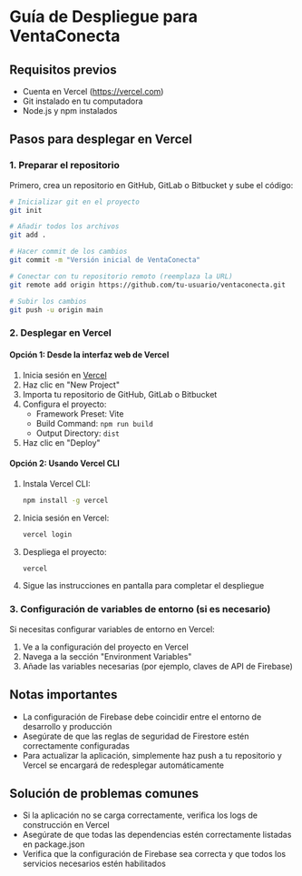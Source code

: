 # Guía de Despliegue para VentaConecta

## Requisitos previos
- Cuenta en Vercel (https://vercel.com)
- Git instalado en tu computadora
- Node.js y npm instalados

## Pasos para desplegar en Vercel

### 1. Preparar el repositorio

Primero, crea un repositorio en GitHub, GitLab o Bitbucket y sube el código:

```bash
# Inicializar git en el proyecto
git init

# Añadir todos los archivos
git add .

# Hacer commit de los cambios
git commit -m "Versión inicial de VentaConecta"

# Conectar con tu repositorio remoto (reemplaza la URL)
git remote add origin https://github.com/tu-usuario/ventaconecta.git

# Subir los cambios
git push -u origin main
```

### 2. Desplegar en Vercel

#### Opción 1: Desde la interfaz web de Vercel

1. Inicia sesión en [Vercel](https://vercel.com)
2. Haz clic en "New Project"
3. Importa tu repositorio de GitHub, GitLab o Bitbucket
4. Configura el proyecto:
   - Framework Preset: Vite
   - Build Command: `npm run build`
   - Output Directory: `dist`
5. Haz clic en "Deploy"

#### Opción 2: Usando Vercel CLI

1. Instala Vercel CLI:
   ```bash
   npm install -g vercel
   ```

2. Inicia sesión en Vercel:
   ```bash
   vercel login
   ```

3. Despliega el proyecto:
   ```bash
   vercel
   ```

4. Sigue las instrucciones en pantalla para completar el despliegue

### 3. Configuración de variables de entorno (si es necesario)

Si necesitas configurar variables de entorno en Vercel:

1. Ve a la configuración del proyecto en Vercel
2. Navega a la sección "Environment Variables"
3. Añade las variables necesarias (por ejemplo, claves de API de Firebase)

## Notas importantes

- La configuración de Firebase debe coincidir entre el entorno de desarrollo y producción
- Asegúrate de que las reglas de seguridad de Firestore estén correctamente configuradas
- Para actualizar la aplicación, simplemente haz push a tu repositorio y Vercel se encargará de redesplegar automáticamente

## Solución de problemas comunes

- Si la aplicación no se carga correctamente, verifica los logs de construcción en Vercel
- Asegúrate de que todas las dependencias estén correctamente listadas en package.json
- Verifica que la configuración de Firebase sea correcta y que todos los servicios necesarios estén habilitados
